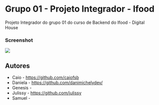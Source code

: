 # Grupo 01 - Projeto Integrador - Ifood 

Projeto Integrador do grupo 01 do curso de Backend do Ifood - Digital House



### Screenshot

![](./screencapture.png)





## Autores

- Caio - https://github.com/caiofsb
- Daniela - https://github.com/danimichelydev/
- Genesis - 
- Julissy - https://github.com/julissy
- Samuel - 
